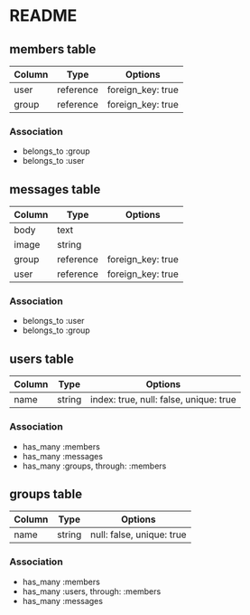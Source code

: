 # README

## members table

|Column|Type|Options|
|------|----|-------|
|user|reference|foreign_key: true|
|group|reference|foreign_key: true|

### Association
- belongs_to :group
- belongs_to :user

## messages table

|Column|Type|Options|
|------|----|-------|
|body|text||
|image|string||
|group|reference|foreign_key: true|
|user|reference|foreign_key: true|

### Association
- belongs_to :user
- belongs_to :group

## users table

|Column|Type|Options|
|------|----|-------|
|name|string|index: true, null: false, unique: true|

### Association
- has_many :members
- has_many :messages
- has_many :groups, through: :members

## groups table

|Column|Type|Options|
|------|----|-------|
|name|string|null: false, unique: true|

### Association
- has_many :members
- has_many :users, through: :members
- has_many :messages

